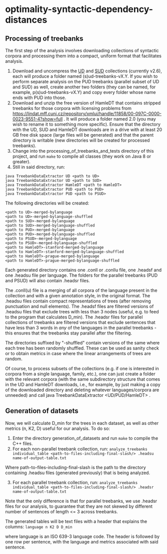# optimality-syntactic-dependency-distances

## **Processing of treebanks**

The first step of the analysis involves downloading collections of syntactic corpora and processing them into a compact, uniform format that facilitates analysis.

 1. Download and uncompress the [UD](https://lindat.mff.cuni.cz/repository/xmlui/handle/11234/1-3226) and [SUD](http://www.grew.fr/download/sud-treebanks-v2.6.tgz) collections (currently v2.6), each will produce a folder named (s)ud-treebanks-vX.Y. If you wish to perform separate analysis on the PUD treebanks (parallel subset of UD and SUD) as well, create another two folders (they can be named, for example, p(s)ud-treebanks-vX.Y) and copy every folder whose name ends with PUD into those.
 2. Download and unzip the free version of HamleDT that contains stripped treebanks for those corpora with licensing problems from https://lindat.mff.cuni.cz/repository/xmlui/handle/11858/00-097C-0000-0023-9551-4?show=full . It will produce a folder named 2.0 (you may wish to rename it to something more specific).
Ensure that the directory with the UD, SUD and HamleDT downloads are in a drive with at least 20 GB free disk space (large files will be generated) and that the parent directory is writable (new directories will be created for processed treebanks).
3. Change into the processing_of_treebanks_and_tests directory of this project, and run `make` to compile all classes (they work on Java 8 or greater).
4. Still in said directory, run:
```
java TreebankDataExtractor UD <path to UD> 
java TreebankDataExtractor UD <path to SUD> 
java TreebankDataExtractor HamleDT <path to HamleDT>
java TreebankDataExtractor PUD <path to PUD> 
java TreebankDataExtractor PUD <path to PSUD> 
```
The following directories will be created:
```
<path to UD>-merged-bylanguage
<path to UD>-merged-bylanguage-shuffled
<path to SUD>-merged-bylanguage
<path to SUD>-merged-bylanguage-shuffled
<path to PUD>-merged-bylanguage
<path to PUD>-merged-bylanguage-shuffled
<path to PSUD>-merged-bylanguage
<path to PSUD>-merged-bylanguage-shuffled
<path to HamleDT>-stanford-merged-bylanguage
<path to HamleDT>-stanford-merged-bylanguage-shuffled
<path to HamleDT>-prague-merged-bylanguage
<path to HamleDT>-prague-merged-bylanguage-shuffled
```
Each generated directory contains one .conll or .conllu file, one .headsf and one .headsu file per language. The folders for the parallel treebanks (PUD and PSUD) will also contain .headsr files. 

The .conll(u) file is a merging of all corpora of the language present in the collection and with a given annotation style, in the original format. The .headsu files contain compact representations of trees (after removing punctuation and null elements). The .headsf files are filtered versions of .headsu files that exclude trees with less than 3 nodes (useful, e.g. to feed to the program that calculates D_min). The .headsr files for parallel collections of treebanks are filtered versions that exclude sentences that have less than 3 words in *any* of the languages in the parallel treebanks - this ensures that the treebanks stay parallel after the filtering.

The directories suffixed by "-shuffled" contain versions of the same where each tree has been randomly shuffled. These can be used as sanity check or to obtain metrics in case where the linear arrangements of trees are random.

Of course, to process subsets of the collections (e.g. if one is interested in corpora from a single language, family, etc.), one can just create a folder with the relevant corpora (with the same subdirectory structure that comes in the UD and HamleDT downloads, i.e., for example, by just making a copy of the downloaded directory and deleting whatever languages/corpora are unneeded) and call java TreebankDataExtractor <UD/PUD/HamleDT> <relevant path>.

## **Generation of datasets**

Now, we will calculate D_min for the trees in each dataset, as well as other metrics (n, K2, D) useful for our analysis. To do so:

1. Enter the directory generation_of_datasets and run `make` to compile the C++ files.
2. For each non-parallel treebank collection, run:
```analyze_treebanks individual_table <path-to-files-including-final-slash/> .headsu name-of-output-table.txt```

Where path-to-files-including-final-slash is the path to the directory containing .headsu files (generated previously) that is being analyzed.

3. For each parallel treebank collection, run:
```analyze_treebanks individual_table <path-to-files-including-final-slash/> .headsr name-of-output-table.txt```

Note that the only difference is that for parallel treebanks, we use .headsr files for our analysis, to guarantee that they are not skewed by different number of sentences of length <= 3 across treebanks.

The generated tables will be text files with a header that explains the columns:
```language n K2 D D_min```

where language is an ISO 639-3 language code. The header is followed by one row per sentence, with the language and metrics associated with said sentence.
